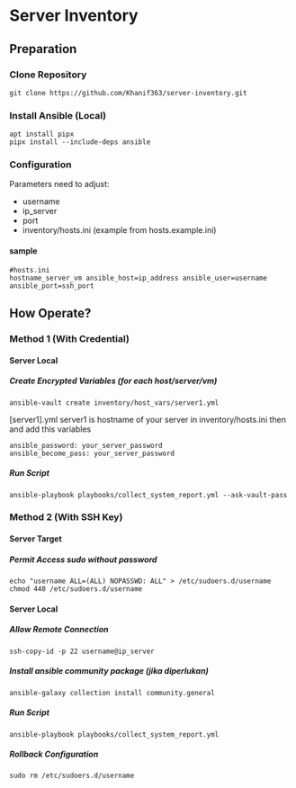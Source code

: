 # Server Inventory

## Preparation
### Clone Repository
```
git clone https://github.com/Khanif363/server-inventory.git
```
### Install Ansible (Local)
```
apt install pipx
pipx install --include-deps ansible
```

### Configuration
Parameters need to adjust:
- username
- ip_server
- port
- inventory/hosts.ini (example from hosts.example.ini)
#### sample
```
#hosts.ini
hostname_server_vm ansible_host=ip_address ansible_user=username ansible_port=ssh_port
```

## How Operate?
### Method 1 (With Credential)
#### Server Local
##### Create Encrypted Variables (for each host/server/vm)
```
ansible-vault create inventory/host_vars/server1.yml
```
[server1].yml server1 is hostname of your server in inventory/hosts.ini
then and add this variables
```
ansible_password: your_server_password
ansible_become_pass: your_server_password
```

##### Run Script
```
ansible-playbook playbooks/collect_system_report.yml --ask-vault-pass
```


### Method 2 (With SSH Key)
#### Server Target
##### Permit Access sudo without password
```
echo "username ALL=(ALL) NOPASSWD: ALL" > /etc/sudoers.d/username
chmod 440 /etc/sudoers.d/username
```

#### Server Local
##### Allow Remote Connection
```
ssh-copy-id -p 22 username@ip_server
```
##### Install ansible community package (jika diperlukan)
```
ansible-galaxy collection install community.general
```
##### Run Script
```
ansible-playbook playbooks/collect_system_report.yml
```

##### Rollback Configuration
```
sudo rm /etc/sudoers.d/username
```